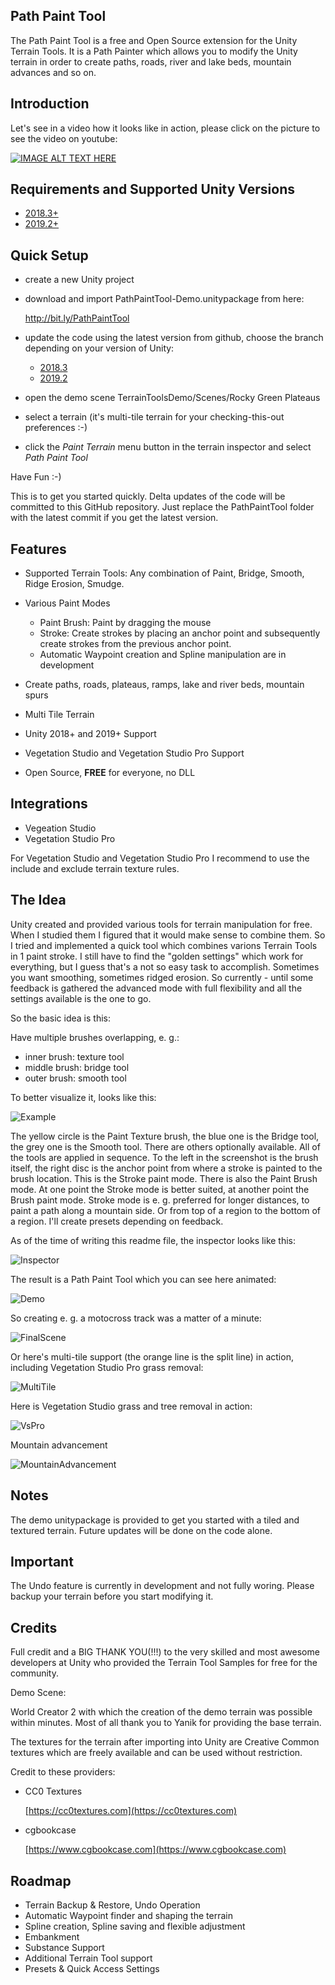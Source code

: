 


## **Path Paint Tool**

The Path Paint Tool is a free and Open Source extension for the Unity Terrain Tools. It is a Path Painter which allows you to modify the Unity terrain in order to create paths, roads, river and lake beds, mountain advances and so on.


## Introduction

Let's see in a video how it looks like in action, please click on the picture to see the video on youtube:

[![IMAGE ALT TEXT HERE](https://img.youtube.com/vi/K_XxgpzNZxc/0.jpg)](https://www.youtube.com/watch?v=K_XxgpzNZxc)
 
## Requirements and Supported Unity Versions

+ [2018.3+](https://github.com/Roland09/PathPaintTool/tree/unity-2018.3)
+ [2019.2+](https://github.com/Roland09/PathPaintTool/tree/unity-2019.2)

## Quick Setup

* create a new Unity project
* download and import PathPaintTool-Demo.unitypackage from here:

   http://bit.ly/PathPaintTool

* update the code using the latest version from github, choose the branch depending on your version of Unity:
  + [2018.3](https://github.com/Roland09/PathPaintTool/tree/unity-2018.3)
  + [2019.2](https://github.com/Roland09/PathPaintTool/tree/unity-2019.2)
* open the demo scene TerrainToolsDemo/Scenes/Rocky Green Plateaus
* select a terrain (it's multi-tile terrain for your checking-this-out preferences :-)
* click the *Paint Terrain* menu button in the terrain inspector and select *Path Paint Tool*

Have Fun :-)

This is to get you started quickly. Delta updates of the code will be committed to this GitHub repository. Just replace the PathPaintTool folder with the latest commit if you get the latest version.

## Features
- Supported  Terrain Tools:
Any combination of Paint, Bridge, Smooth, Ridge Erosion, Smudge.

 - Various Paint Modes
 
   * Paint Brush: Paint by dragging the mouse
   * Stroke: Create strokes by placing an anchor point and subsequently create strokes from the previous anchor point.
   * Automatic Waypoint creation and Spline manipulation are in development
   
- Create paths, roads, plateaus, ramps, lake and river beds, mountain spurs
   
- Multi Tile Terrain

- Unity 2018+ and 2019+ Support

- Vegetation Studio and Vegetation Studio Pro Support

- Open Source, **FREE** for everyone, no DLL

 
## Integrations

 - Vegeation Studio 
 - Vegetation Studio Pro 

For Vegetation Studio and Vegetation Studio Pro I recommend to use the include and exclude terrain texture rules.
 
## The Idea

Unity created and provided various tools for terrain manipulation for free. When I studied them I figured that it would make sense to combine them. So I tried and implemented a quick tool which combines varions Terrain Tools in 1 paint stroke. I still have to find the "golden settings" which work for everything, but I guess that's a not so easy task to accomplish. Sometimes you want smoothing, sometimes ridged erosion. So currently - until some feedback is gathered the advanced mode with full flexibility and all the settings available is the one to go.

So the basic idea is this:  
  
Have multiple brushes overlapping, e. g.:
  
* inner brush: texture tool  
* middle brush: bridge tool  
* outer brush: smooth tool  
  
To better visualize it, looks like this:

![Example](https://user-images.githubusercontent.com/10963432/52947668-af7f6f80-3377-11e9-9d8b-44228f558d73.jpg)

The yellow circle is the Paint Texture brush, the blue one is the Bridge tool, the grey one is the Smooth tool. There are others optionally available. All of the tools are applied in sequence. To the left in the screenshot is the brush itself, the right disc is the anchor point from where a stroke is painted to the brush location. This is the Stroke paint mode. There is also the Paint Brush mode. At one point the Stroke mode is better suited, at another point the Brush paint mode. Stroke mode is e. g. preferred for longer distances, to paint a path along a mountain side. Or from top of a region to the bottom of a region. I'll create presets depending on feedback.

As of the time of writing this readme file, the inspector looks like this:

![Inspector](https://user-images.githubusercontent.com/10963432/52947677-b4442380-3377-11e9-85ae-eaa610b01cfe.jpg)

The result is a Path Paint Tool which you can see here animated:

![Demo](https://user-images.githubusercontent.com/10963432/52947682-b6a67d80-3377-11e9-81e5-8cb228cded1f.gif)

So creating e. g. a motocross track was a matter of a minute:

![FinalScene](https://user-images.githubusercontent.com/10963432/52947688-bd34f500-3377-11e9-95e3-ccb66971cc20.jpg)

Or here's multi-tile support (the orange line is the split line) in action, including Vegetation Studio Pro grass removal:

![MultiTile](https://user-images.githubusercontent.com/10963432/52947920-5f54dd00-3378-11e9-8a43-33c1003f1b2a.gif)

Here is Vegetation Studio grass and tree removal in action:

![VsPro](https://user-images.githubusercontent.com/10963432/52947693-c32ad600-3377-11e9-96d9-3640a6b7488d.gif)

Mountain advancement

![MountainAdvancement](https://user-images.githubusercontent.com/10963432/52947699-c8882080-3377-11e9-9e00-3487d493c0b8.gif)


## Notes

The demo unitypackage is provided to get you started with a tiled and textured terrain. Future updates will be done on the code alone.

## Important

The Undo feature is currently in development and not fully woring. Please backup your terrain before you start modifying it.

Credits
-------------------------------------
Full credit and a BIG THANK YOU(!!!) to the very skilled and most awesome developers at Unity who provided the Terrain Tool Samples for free for the community.

Demo Scene: 

World Creator 2 with which the creation of the demo terrain was possible within minutes. Most of all thank you to Yanik for providing the base terrain.

The textures for the terrain after importing into Unity are Creative Common textures which are freely available and can be used without restriction. 

Credit to these providers:

* CC0 Textures

	[https://cc0textures.com](https://cc0textures.com)

* cgbookcase

	[https://www.cgbookcase.com](https://www.cgbookcase.com)
	
## Roadmap

* Terrain Backup & Restore, Undo Operation
* Automatic Waypoint finder and shaping the terrain
* Spline creation, Spline saving and flexible adjustment
* Embankment
* Substance Support
* Additional Terrain Tool support
* Presets & Quick Access Settings

